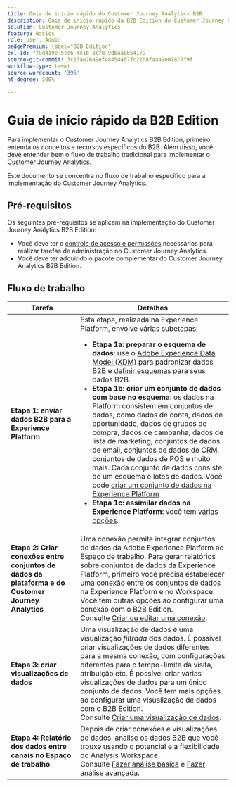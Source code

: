 ```yaml
---
title: Guia de início rápido do Customer Journey Analytics B2B
description: Guia de início rápido da B2B Edition do Customer Journey Analytics.
solution: Customer Journey Analytics
feature: Basics
role: User, Admin
badgePremium: label="B2B Edition"
exl-id: ff8d419e-5cc6-4e1b-8cf8-9dbaa8054179
source-git-commit: 3c13ae26a9ef48454467fc21b8faaa9e078c7f9f
workflow-type: tm+mt
source-wordcount: '396'
ht-degree: 100%

---
```



# Guia de início rápido da B2B Edition

Para implementar o Customer Journey Analytics B2B Edition, primeiro entenda os conceitos e recursos específicos do B2B. Além disso, você deve entender bem o fluxo de trabalho tradicional para implementar o Customer Journey Analytics.

Este documento se concentra no fluxo de trabalho específico para a implementação do Customer Journey Analytics.

## Pré-requisitos

Os seguintes pré-requisitos se aplicam na implementação do Customer Journey Analytics B2B Edition:

* Você deve ter o [controle de acesso e permissões](/help/technotes/access-control.md) necessários para realizar tarefas de administração no Customer Journey Analytics.
* Você deve ter adquirido o pacote complementar do Customer Journey Analytics B2B Edition.


## Fluxo de trabalho

| Tarefa | Detalhes |
| --- | --- |
| **Etapa 1: enviar dados B2B para a Experience Platform** | Esta etapa, realizada na Experience Platform, envolve várias subetapas:<ul><li>**Etapa 1a: preparar o esquema de dados**: use o [Adobe Experience Data Model (XDM)](https://experienceleague.adobe.com/docs/experience-platform/xdm/home.html?lang=pt-BR) para padronizar dados B2B e [definir esquemas](https://experienceleague.adobe.com/pt-br/docs/experience-platform/rtcdp/schemas/b2b) para seus dados B2B.</li><li>**Etapa 1b: criar um conjunto de dados com base no esquema**: os dados na Platform consistem em conjuntos de dados, como dados de conta, dados de oportunidade, dados de grupos de compra, dados de campanha, dados de lista de marketing, conjuntos de dados de email, conjuntos de dados de CRM, conjuntos de dados de POS e muito mais. Cada conjunto de dados consiste de um esquema e lotes de dados. Você pode [criar um conjunto de dados na Experience Platform](https://experienceleague.adobe.com/docs/platform-learn/getting-started-for-data-architects-and-data-engineers/create-datasets.html?lang=pt-BR).</li><li>**Etapa 1c: assimilar dados na Experience Platform**: você tem [várias opções](https://experienceleague.adobe.com/pt-br/docs/experience-platform/ingestion/home).</li></ul> |
| **Etapa 2: Criar conexões entre conjuntos de dados da plataforma e do Customer Journey Analytics** | Uma conexão permite integrar conjuntos de dados da Adobe Experience Platform ao Espaço de trabalho. Para gerar relatórios sobre conjuntos de dados da Experience Platform, primeiro você precisa estabelecer uma conexão entre os conjuntos de dados na Experience Platform e no Workspace. Você tem outras opções ao configurar uma conexão com o B2B Edition. <br>Consulte [Criar ou editar uma conexão](/help/connections/create-connection.md). |
| **Etapa 3: criar visualizações de dados** | Uma visualização de dados é uma visualização *filtrada* dos dados. É possível criar visualizações de dados diferentes para a mesma conexão, com configurações diferentes para o tempo-limite da visita, atribuição etc. É possível criar várias visualizações de dados para um único conjunto de dados. Você tem mais opções ao configurar uma visualização de dados com o B2B Edition.<br>Consulte [Criar uma visualização de dados](/help/data-views/create-dataview.md). |
| **Etapa 4: Relatório dos dados entre canais no Espaço de trabalho** | Depois de criar conexões e visualizações de dados, analise os dados B2B que você trouxe usando o potencial e a flexibilidade do Analysis Workspace.<br>Consulte [Fazer análise básica](/help/analysis-workspace/perform-basic-analysis.md) e [Fazer análise avançada](/help/analysis-workspace/perform-adv-analysis.md). |

<!--

## Use Case

The [B2B Use Case ](../data-ingestion/data-ingestion.md) document provides an example use case on how to implement Customer  Journey Analytics B2B Edition.

-->